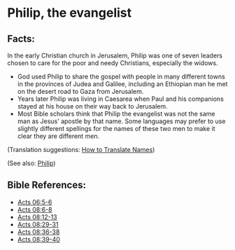 # Philip, the evangelist #

## Facts: ##

In the early Christian church in Jerusalem, Philip was one of seven leaders chosen to care for the poor and needy Christians, especially the widows.

* God used Philip to share the gospel with people in many different towns in the provinces of Judea and Galilee, including an Ethiopian man he met on the desert road to Gaza from Jerusalem.
* Years later Philip was living in Caesarea when Paul and his companions stayed at his house on their way back to Jerusalem.
* Most Bible scholars think that Philip the evangelist was not the same man as Jesus' apostle by that name. Some languages may prefer to use slightly different spellings for the names of these two men to make it clear they are different men.

(Translation suggestions: [How to Translate Names](en/ta-vol1/translate/man/translate-names))

(See also: [Philip](../other/philiptheapostle.md))

## Bible References: ##

* [Acts 06:5-6](en/tn/act/help/06/05)
* [Acts 08:6-8](en/tn/act/help/08/06)
* [Acts 08:12-13](en/tn/act/help/08/12)
* [Acts 08:29-31](en/tn/act/help/08/29)
* [Acts 08:36-38](en/tn/act/help/08/36)
* [Acts 08:39-40](en/tn/act/help/08/39)